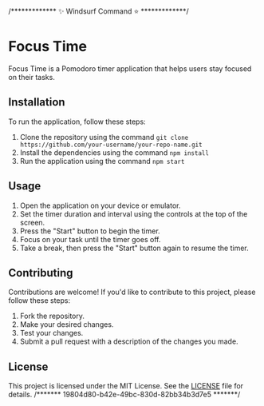 /*************  ✨ Windsurf Command ⭐  *************/
# Focus Time

Focus Time is a Pomodoro timer application that helps users stay focused on their tasks.

## Installation

To run the application, follow these steps:

1. Clone the repository using the command `git clone https://github.com/your-username/your-repo-name.git`
2. Install the dependencies using the command `npm install`
3. Run the application using the command `npm start`

## Usage

1. Open the application on your device or emulator.
2. Set the timer duration and interval using the controls at the top of the screen.
3. Press the "Start" button to begin the timer.
4. Focus on your task until the timer goes off.
5. Take a break, then press the "Start" button again to resume the timer.

## Contributing

Contributions are welcome! If you'd like to contribute to this project, please follow these steps:

1. Fork the repository.
2. Make your desired changes.
3. Test your changes.
4. Submit a pull request with a description of the changes you made.

## License

This project is licensed under the MIT License. See the [LICENSE](LICENSE) file for details.
/*******  19804d80-b42e-49bc-830d-82bb34b3d7e5  *******/